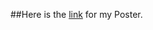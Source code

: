 ##Here is the [link](https://www.canva.com/design/DAEraabVnZk/3-rRMoFL4SfOxmJkd28cng/view?utm_content=DAEraabVnZk&utm_campaign=designshare&utm_medium=link&utm_source=sharebutton) for my Poster.
